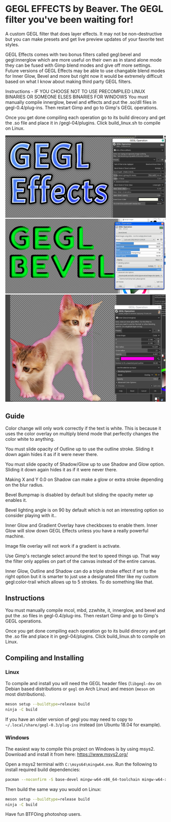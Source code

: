 GEGL EFFECTS by Beaver. The GEGL filter you've been waiting for!
=========
A custom GEGL filter that does layer effects. It may not be non-destructive but 
you can make presets and get live preview updates of your favorite text styles. 

GEGL Effects comes with two bonus filters called gegl:bevel and gegl:innerglow 
which are more useful on their own as  in stand alone mode they can be fused with Gimp 
blend modes and give off more settings. Future versions of GEGL Effects may be able to
use changable blend modes for Inner Glow, Bevel  and more but right now it would be 
extremely difficult based on what I know about making third party GEGL filters.  

Instructions - IF YOU CHOOSE NOT TO USE PRECOMPILED LINUX BINARIES OR SOMEONE ELSES BINARIES FOR WINDOWS
You must manually compile innerglow, bevel and effects and put the .so/dll files in gegl-0.4/plug-ins. Then restart Gimp and go to Gimp's GEGL operations. 

Once you get done compiling each operation go to its build direcory and get the
.so file and place it in /gegl-04/plugins. Click build_linux.sh to compile on Linux.



![image preview](GE.png )
![image preview](bevel_preview.png )
![image preview](innerglow_preview.png )

## Guide 
Color change will only work correctly if the text is white. This is because it uses the color overlay on multiply blend mode that perfectly changes the color white to anything.

You must slide opacity of Outline up to use the outline stroke. Sliding it down again hides it as if it were never there.

You must slide opacity of Shadow/Glow up to use Shadow and Glow option. Sliding it down again hides it as if it were never there.

Making X and Y 0.0 on Shadow can make a glow or extra stroke depending on the blur radius.

Bevel Bumpmap is disabled by default but sliding the opacity meter up enables it.

Bevel lighting angle is on 90 by default which is not an interesting option so consider playing with it..

Inner Glow and Gradient Overlay have checkboxes to enable them. Inner Glow will slow down GEGL Effects unless you have a really powerful machine.

Image file overlay will not work if a gradient is activate.

Use Gimp's rectangle select around the text to speed things up. That way the filter only applies on part of the canvas instead of the entire canvas.

Inner Glow, Outline and Shadow can do a triple stroke effect if set to the right option but it is smarter to just use a designated filter like my custom gegl:color-trail which allows up to 5 strokes. To do something like that. 

## Instructions 
You must manually compile mcol, mbd, zzwhite, it, innerglow, and bevel and put the .so files in gegl-0.4/plug-ins. Then restart Gimp and go to Gimp's GEGL operations.

Once you get done compiling each operation go to its build direcory and get the
.so file and place it in gegl-04/plugins. Click build_linux.sh to compile on Linux.



## Compiling and Installing

### Linux

To compile and install you will need the GEGL header files (`libgegl-dev` on
Debian based distributions or `gegl` on Arch Linux) and meson (`meson` on
most distributions).

```bash
meson setup --buildtype=release build
ninja -C build

```

If you have an older version of gegl you may need to copy to `~/.local/share/gegl-0.3/plug-ins`
instead (on Ubuntu 18.04 for example).



### Windows

The easiest way to compile this project on Windows is by using msys2.  Download
and install it from here: https://www.msys2.org/

Open a msys2 terminal with `C:\msys64\mingw64.exe`.  Run the following to
install required build dependencies:

```bash
pacman --noconfirm -S base-devel mingw-w64-x86_64-toolchain mingw-w64-x86_64-meson mingw-w64-x86_64-gegl
```

Then build the same way you would on Linux:

```bash
meson setup --buildtype=release build
ninja -C build
```

Have fun BTFOing photoshop users.




